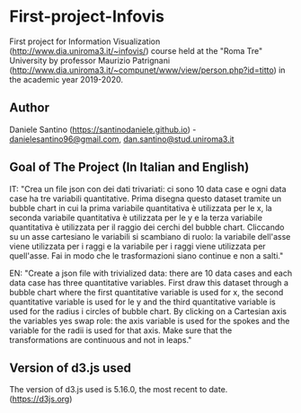 # First-project-Infovis

First project for Information Visualization (http://www.dia.uniroma3.it/~infovis/) course held at the "Roma Tre" University by professor Maurizio Patrignani (http://www.dia.uniroma3.it/~compunet/www/view/person.php?id=titto) in the academic year 2019-2020.

## Author
Daniele Santino (https://santinodaniele.github.io) - [danielesantino96@gmail.com](mailto:danielesantino96@gmail.com), [dan.santino@stud.uniroma3.it](dan.santino@stud.uniroma3.it) 

## Goal of The Project (In Italian and English)
IT: "Crea un file json con dei dati trivariati: ci sono 10 data case e ogni
data case ha tre variabili quantitative. Prima disegna questo dataset
tramite un bubble chart in cui la prima variabile quantitativa è
utilizzata per le x, la seconda variabile quantitativa è utilizzata per
le y e la terza variabile quantitativa è utilizzata per il raggio dei
cerchi del bubble chart. Cliccando su un asse cartesiano le variabili si
scambiano di ruolo: la variabile dell'asse viene utilizzata per i raggi
e la variabile per i raggi viene utilizzata per quell'asse. Fai in modo
che le trasformazioni siano continue e non a salti."

EN: "Create a json file with trivialized data: there are 10 data cases and each
data case has three quantitative variables. First draw this dataset
through a bubble chart where the first quantitative variable is
used for x, the second quantitative variable is used for
le y and the third quantitative variable is used for the radius i
circles of bubble chart. By clicking on a Cartesian axis the variables yes
swap role: the axis variable is used for the spokes
and the variable for the radii is used for that axis. Make sure
that the transformations are continuous and not in leaps."

## Version of d3.js used
The version of d3.js used is 5.16.0, the most recent to date. (https://d3js.org)